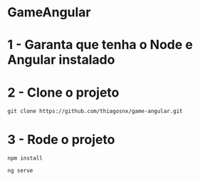 # GameAngular

# 1 - Garanta que tenha o Node e Angular instalado

# 2 - Clone o projeto

```git clone https://github.com/thiagosnx/game-angular.git```

# 3 - Rode o projeto

```npm install```


```ng serve```
